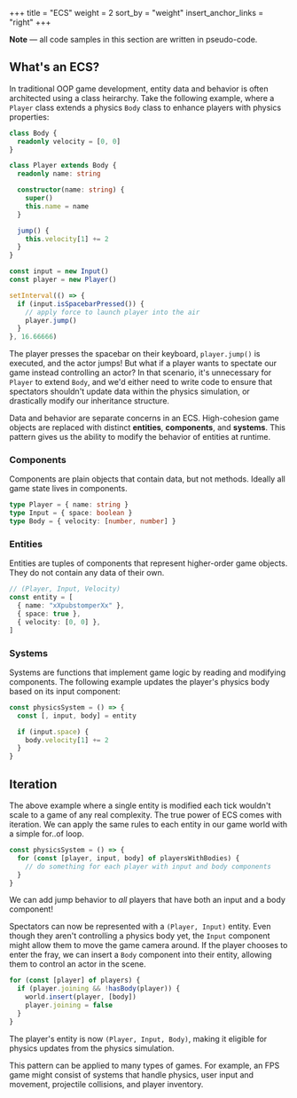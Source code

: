 +++
title = "ECS"
weight = 2
sort_by = "weight"
insert_anchor_links = "right"
+++

<aside>
  <p>
    <strong>Note</strong> — all code samples in this section are written in pseudo-code.
  </p>
</aside>

## What's an ECS?

In traditional OOP game development, entity data and behavior is often architected using a class heirarchy. Take the following example, where a `Player` class extends a physics `Body` class to enhance players with physics properties:

```typescript
class Body {
  readonly velocity = [0, 0]
}

class Player extends Body {
  readonly name: string

  constructor(name: string) {
    super()
    this.name = name
  }

  jump() {
    this.velocity[1] += 2
  }
}

const input = new Input()
const player = new Player()

setInterval(() => {
  if (input.isSpacebarPressed()) {
    // apply force to launch player into the air
    player.jump()
  }
}, 16.66666)
```

The player presses the spacebar on their keyboard, `player.jump()` is executed, and the actor jumps! But what if a player wants to spectate our game instead controlling an actor? In that scenario, it's unnecessary for `Player` to extend `Body`, and we'd either need to write code to ensure that spectators shouldn't update data within the physics simulation, or drastically modify our inheritance structure.

Data and behavior are separate concerns in an ECS. High-cohesion game objects are replaced with distinct **entities**, **components**, and **systems**. This pattern gives us the ability to modify the behavior of entities at runtime.

### Components

Components are plain objects that contain data, but not methods. Ideally all game state lives in components.

```typescript
type Player = { name: string }
type Input = { space: boolean }
type Body = { velocity: [number, number] }
```

### Entities

Entities are tuples of components that represent higher-order game objects. They do not contain any data of their own.

```typescript
// (Player, Input, Velocity)
const entity = [
  { name: "xXpubstomperXx" },
  { space: true },
  { velocity: [0, 0] },
]
```

### Systems

Systems are functions that implement game logic by reading and modifying components. The following example updates the player's physics body based on its input component:

```typescript
const physicsSystem = () => {
  const [, input, body] = entity

  if (input.space) {
    body.velocity[1] += 2
  }
}
```

## Iteration

The above example where a single entity is modified each tick wouldn't scale to a game of any real complexity. The true power of ECS comes with iteration. We can apply the same rules to each entity in our game world with a simple for..of loop.

```typescript
const physicsSystem = () => {
  for (const [player, input, body] of playersWithBodies) {
    // do something for each player with input and body components
  }
}
```

We can add jump behavior to _all_ players that have both an input and a body component!

Spectators can now be represented with a `(Player, Input)` entity. Even though they aren't controlling a physics body yet, the `Input` component might allow them to move the game camera around. If the player chooses to enter the fray, we can insert a `Body` component into their entity, allowing them to control an actor in the scene.

```typescript
for (const [player] of players) {
  if (player.joining && !hasBody(player)) {
    world.insert(player, [body])
    player.joining = false
  }
}
```

The player's entity is now `(Player, Input, Body)`, making it eligible for physics updates from the physics simulation.

This pattern can be applied to many types of games. For example, an FPS game might consist of systems that handle physics, user input and movement, projectile collisions, and player inventory.

